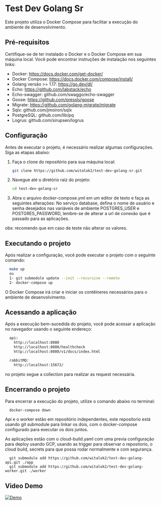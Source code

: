 # Test Dev Golang Sr
Este projeto utiliza o Docker Compose para facilitar a execução do ambiente de desenvolvimento.

## Pré-requisitos

Certifique-se de ter instalado o Docker e o Docker Compose em sua máquina local. Você pode encontrar instruções de instalação nos seguintes links:

- Docker: https://docs.docker.com/get-docker/
- Docker Compose: https://docs.docker.com/compose/install/
- Golang versão >= 1.17: https://go.dev/dl/
- Echo: https://github.com/labstack/echo
- Echo-swagger: github.com/swaggo/echo-swagger
- Goose: https://github.com/pressly/goose
- Migrate: https://github.com/golang-migrate/migrate
- Sqlx: github.com/jmoiron/sqlx
- PostgreSQL: github.com/lib/pq
- Logrus: github.com/sirupsen/logrus

## Configuração
Antes de executar o projeto, é necessário realizar algumas configurações. Siga as etapas abaixo:

1. Faça o clone do repositório para sua máquina local:

   ```bash
   git clone https://github.com/witalok2/test-dev-golang-sr.git

2. Navegue até o diretório raiz do projeto:
    ```bash
   cd test-dev-golang-sr
    ```

2. Abra o arquivo docker-compose.yml em um editor de texto e faça as seguintes alterações:
    No serviço database, defina o nome de usuário e senha desejados nas variáveis de ambiente 
    POSTGRES_USER e POSTGRES_PASSWORD, lembre-se de alterar a url de conexão que é passado para as aplicações.

  obs: recomendo que em caso de teste não alterar os valores. 

##  Executando o projeto
Após realizar a configuração, você pode executar o projeto com o seguinte comando:
  ```bash
    make up
    ou
    1- git submodule update --init --recursive --remote
    2- docker-compose up
  ```
O Docker Compose irá criar e iniciar os contêineres necessários para o ambiente de desenvolvimento.

##  Acessando a aplicação
Após a execução bem-sucedida do projeto, você pode acessar a aplicação no navegador usando o seguinte endereço:
  ```bash
    api: 
      http://localhost:8080
      http://localhost:8080/healthcheck
      http://localhost:8080/v1/docs/index.html

    rabbitMQ:
      http://localhost:15672/
  ```
no projeto segue a collection para realizar as request necessária.

##  Encerrando o projeto
Para encerrar a execução do projeto, utilize o comando abaixo no terminal:
  ```bash
    docker-compose down
  ```

Api e o worker estão em repositório independentes, este repositorio está usando git submodule para linkar os dois, com o docker-compose configurado para executar os dois juntos.

As aplicações estão com o cloud-build.yaml com uma previa configuração para deploy usando GCP, usando as trigger para observar o repositorio, o cloud build, secrets para que possa rodar normalmente e com segurança.

 ```
   git submodule add https://github.com/witalok2/test-dev-golang-api.git ./app
   git submodule add https://github.com/witalok2/test-dev-golang-worker.git ./worker
 ```
##  Video Demo
[![Demo](https://developers.redhat.com/sites/default/files/styles/article_feature/public/blog/2020/12/2020_Stateful_Golang_Kubernetes_Shared_image_A.png?itok=xaQpJG1L)](https://www.youtube.com/watch?v=p5R_FP-uTH8&ab_channel=WitaloMatheus)
